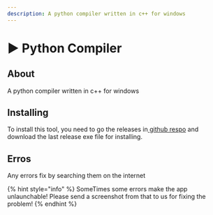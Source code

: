 ```yaml
---
description: A python compiler written in c++ for windows
---
```


# ▶ Python Compiler



## About

A python compiler written in c++ for windows

## Installing

To install this tool, you need to go the releases in[ github respo](https://github.com/Ghalbeyou/Python-Compiler/releases) and download the last release exe file for installing.

## Erros

Any errors fix by searching them on the internet

{% hint style="info" %}
SomeTimes some errors make the app unlaunchable! Please send a screenshot from that to us for fixing the problem!
{% endhint %}
